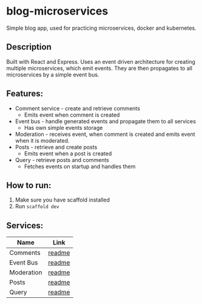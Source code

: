 # blog-microservices

Simple blog app, used for practicing microservices, docker and kubernetes.

## Description

Built with React and Express. Uses an event driven architecture for creating multiple microservices, which emit events. They are then propagates to all microservices by a simple event bus. 

## Features:
* Comment service - create and retrieve comments
    * Emits event when comment is created
* Event bus - handle generated events and propagate them to all services
    * Has own simple events storage
* Moderation - receives event, when comment is created and emits event when it is moderated.
* Posts - retrieve and create posts
    * Emits event when a post is created
* Query - retrieve posts and comments
    * Fetches events on startup and handles them

## How to run:

1. Make sure you have scaffold installed
2. Run `scaffold dev`

## Services:

| Name | Link |
| --- | --- |
| Comments | [readme](https://github.com/rmarinov045/blog-microservices/tree/main/comments) | 
| Event Bus | [readme](https://github.com/rmarinov045/blog-microservices/tree/main/event-bus) |
| Moderation | [readme](https://github.com/rmarinov045/blog-microservices/tree/main/moderation) |
| Posts | [readme](https://github.com/rmarinov045/blog-microservices/tree/main/posts) |
| Query | [readme](https://github.com/rmarinov045/blog-microservices/tree/main/query) |

